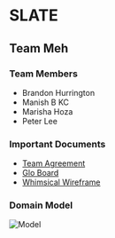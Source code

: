 # SLATE
## Team Meh

### Team Members
 * Brandon Hurrington
 * Manish B KC
 * Marisha Hoza
 * Peter Lee
 
### Important Documents
* [Team Agreement](docs/Team-Agreement.md)
* [Glo Board](https://app.gitkraken.com/glo/board/XZOBl6r2-gAPzcbw)
* [Whimsical Wireframe](https://whimsical.com/4Jpa6FyPKYeXfBFEGr25dt)

### Domain Model
![Model]()

